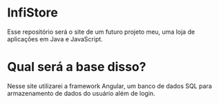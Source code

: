 # InfiStore

Esse repositório será o site de um futuro projeto meu, uma loja de aplicações em Java e JavaScript.

# Qual será a base disso?

Nesse site utilizarei a framework Angular, um banco de dados SQL para armazenamento de dados do usuário além de login.
